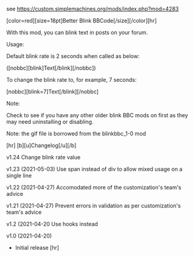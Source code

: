 see https://custom.simplemachines.org/mods/index.php?mod=4283

[color=red][size=18pt]Better Blink BBCode[/size][/color][hr]

With this mod, you can blink text in posts on your forum.

Usage:

Default blink rate is 2 seconds when called as below:

([nobbc][blink]Text[/blink][/nobbc])

To change the blink rate to, for example, 7 seconds:

[nobbc][blink=7]Text[/blink][/nobbc]

Note:

Check to see if you have any other older blink BBC mods on first
as they may need uninstalling or disabling.

Note: the gif file is borrowed from the blinkbbc_1-0 mod

[hr]
[b][u]Changelog[/u][/b]

v1.24 Change blink rate value

v1.23 (2021-05-03)
Use span instead of div to allow mixed usage on a single line 

v1.22 (2021-04-27)
Accomodated more of the customization's team's advice

v1.21 (2021-04-27)
Prevent errors in validation as per customization's team's advice

v1.2 (2021-04-20
Use hooks instead

v1.0 (2021-04-20)
* Initial release
[hr]

